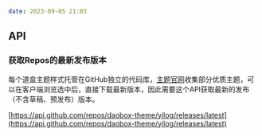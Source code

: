 ```yaml
date: 2023-09-05 21:03
```

## API

### 获取Repos的最新发布版本

每个道盒主题样式托管在GitHub独立的代码库，[主题官网](https://sites.daobox.cn/themes/)收集部分优质主题，可以在客户端浏览选中后，直接下载最新版本，因此需要这个API获取最新的发布（不含草稿、预发布）版本。

[https://api.github.com/repos/daobox-theme/yilog/releases/latest](https://api.github.com/repos/daobox-theme/yilog/releases/latest)